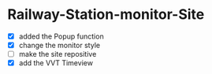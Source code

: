 # Railway-Station-monitor-Site
<!-- - [x] @mentions, #refs, [links](), **formatting**, and <del>tags</del> supported -->
- [x] added the Popup function
- [x] change the monitor style
- [ ] make the site repositive
- [x] add the VVT Timeview
<!-- - [ ] this is an incomplete item -->
<!-- - [ ] -->
